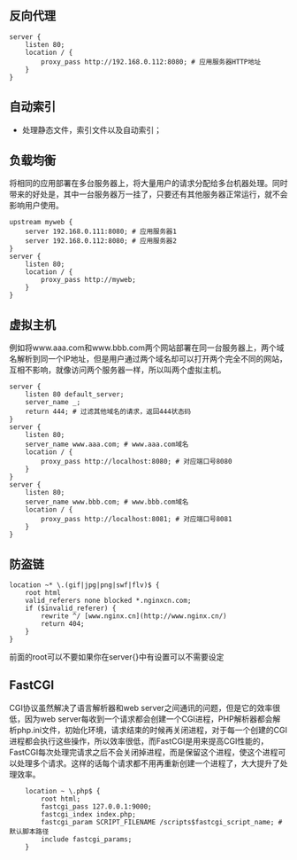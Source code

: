 ## 反向代理

```
server {
	listen 80;
	location / {
		proxy_pass http://192.168.0.112:8080; # 应用服务器HTTP地址
	}
}
```

## 自动索引

- 处理静态文件，索引文件以及自动索引；

## 负载均衡

将相同的应用部署在多台服务器上，将大量用户的请求分配给多台机器处理。同时带来的好处是，其中一台服务器万一挂了，只要还有其他服务器正常运行，就不会影响用户使用。

```
upstream myweb {
	server 192.168.0.111:8080; # 应用服务器1
	server 192.168.0.112:8080; # 应用服务器2
}
server {
	listen 80;
	location / {
		proxy_pass http://myweb;
	}
}
```

## 虚拟主机

例如将www.aaa.com和www.bbb.com两个网站部署在同一台服务器上，两个域名解析到同一个IP地址，但是用户通过两个域名却可以打开两个完全不同的网站，互相不影响，就像访问两个服务器一样，所以叫两个虚拟主机。

```
server {
	listen 80 default_server;
	server_name _;
	return 444; # 过滤其他域名的请求，返回444状态码
}
server {
	listen 80;
	server_name www.aaa.com; # www.aaa.com域名
	location / {
		proxy_pass http://localhost:8080; # 对应端口号8080
	}
}
server {
	listen 80;
	server_name www.bbb.com; # www.bbb.com域名
	location / {
		proxy_pass http://localhost:8081; # 对应端口号8081
	}
}
```

## 防盗链

```
location ~* \.(gif|jpg|png|swf|flv)$ {
    root html
    valid_referers none blocked *.nginxcn.com;
    if ($invalid_referer) {
        rewrite ^/ [www.nginx.cn](http://www.nginx.cn/)
        return 404;
    }
}
```


前面的root可以不要如果你在server{}中有设置可以不需要设定



## FastCGI

CGI协议虽然解决了语言解析器和web server之间通讯的问题，但是它的效率很低，因为web server每收到一个请求都会创建一个CGI进程，PHP解析器都会解析php.ini文件，初始化环境，请求结束的时候再关闭进程，对于每一个创建的CGI进程都会执行这些操作，所以效率很低，而FastCGI是用来提高CGI性能的，FastCGI每次处理完请求之后不会关闭掉进程，而是保留这个进程，使这个进程可以处理多个请求。这样的话每个请求都不用再重新创建一个进程了，大大提升了处理效率。

```
    location ~ \.php$ {
        root html;
        fastcgi_pass 127.0.0.1:9000;
        fastcgi_index index.php;
        fastcgi_param SCRIPT_FILENAME /scripts$fastcgi_script_name; #默认脚本路径
        include fastcgi_params;
    }
```

